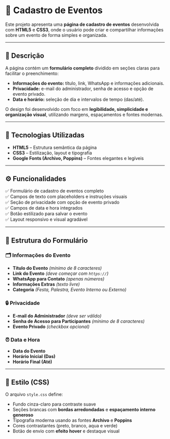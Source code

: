 # 🎉 Cadastro de Eventos  

Este projeto apresenta uma **página de cadastro de eventos** desenvolvida com **HTML5** e **CSS3**, onde o usuário pode criar e compartilhar informações sobre um evento de forma simples e organizada.  

---

## 📝 Descrição  

A página contém um **formulário completo** dividido em seções claras para facilitar o preenchimento:  

- **Informações do evento:** título, link, WhatsApp e informações adicionais.  
- **Privacidade:** e-mail do administrador, senha de acesso e opção de evento privado.  
- **Data e horário:** seleção de dia e intervalos de tempo (das/até).  

O design foi desenvolvido com foco em **legibilidade, simplicidade e organização visual**, utilizando margens, espaçamentos e fontes modernas.  

---

## 🧩 Tecnologias Utilizadas  

- **HTML5** – Estrutura semântica da página  
- **CSS3** – Estilização, layout e tipografia  
- **Google Fonts (Archivo, Poppins)** – Fontes elegantes e legíveis  

---

## ⚙️ Funcionalidades  

✅ Formulário de cadastro de eventos completo  
✅ Campos de texto com placeholders e instruções visuais  
✅ Seção de privacidade com opção de evento privado  
✅ Campos de data e hora integrados  
✅ Botão estilizado para salvar o evento  
✅ Layout responsivo e visual agradável  

---

## 🧭 Estrutura do Formulário  

### 🗂️ Informações do Evento  
- **Título do Evento** *(mínimo de 8 caracteres)*  
- **Link do Evento** *(deve começar com `https://`)*  
- **WhatsApp para Contato** *(apenas números)*  
- **Informações Extras** *(texto livre)*  
- **Categoria** *(Festa, Palestra, Evento Interno ou Externo)*  

### 🔒 Privacidade  
- **E-mail do Administrador** *(deve ser válido)*  
- **Senha de Acesso para Participantes** *(mínimo de 8 caracteres)*  
- **Evento Privado** *(checkbox opcional)*  

### ⏰ Data e Hora  
- **Data do Evento**  
- **Horário Inicial (Das)**  
- **Horário Final (Até)**  

---

## 🎨 Estilo (CSS)  

O arquivo `style.css` define:  
- Fundo cinza-claro para contraste suave  
- Seções brancas com **bordas arredondadas** e **espaçamento interno generoso**  
- Tipografia moderna usando as fontes **Archivo** e **Poppins**  
- Cores contrastantes (preto, branco, aqua e verde)  
- Botão de envio com **efeito hover** e destaque visual
